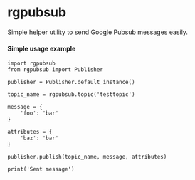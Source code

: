 # rgpubsub

Simple helper utility to send Google Pubsub messages easily.

#### Simple usage example

    import rgpubsub
    from rgpubsub import Publisher
    
    publisher = Publisher.default_instance()
    
    topic_name = rgpubsub.topic('testtopic')
    
    message = {
        'foo': 'bar'
    }
    
    attributes = {
        'baz': 'bar'
    }
    
    publisher.publish(topic_name, message, attributes)
    
    print('Sent message')
